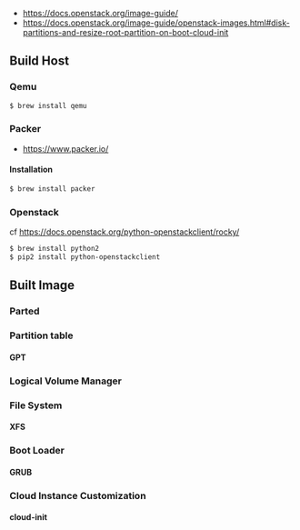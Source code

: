 - https://docs.openstack.org/image-guide/
- https://docs.openstack.org/image-guide/openstack-images.html#disk-partitions-and-resize-root-partition-on-boot-cloud-init

## Build Host
### Qemu
```bash
$ brew install qemu
```

### Packer
- https://www.packer.io/

#### Installation
```bash
$ brew install packer
```

### Openstack
cf https://docs.openstack.org/python-openstackclient/rocky/
```bash
$ brew install python2
$ pip2 install python-openstackclient
```
## Built Image
### Parted

### Partition table
#### GPT

### Logical Volume Manager

### File System
#### XFS

### Boot Loader
#### GRUB

### Cloud Instance Customization
#### cloud-init
